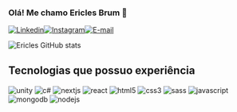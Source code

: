 ### Olá! Me chamo Ericles Brum 👋
[![Linkedin](https://img.shields.io/badge/LinkedIn-0077B5?style=for-the-badge&logo=linkedin&logoColor=white)](https://www.linkedin.com/in/ericlesbrum/)[![Instagram](https://img.shields.io/badge/Instagram-E4405F?style=for-the-badge&logo=instagram&logoColor=white)](https://www.instagram.com/ericlesbrum/)[![E-mail](https://img.shields.io/badge/Gmail-D14836?style=for-the-badge&logo=gmail&logoColor=white)](ericlespbrum@gmail.com)

![Ericles GitHub stats](https://github-readme-stats.vercel.app/api?username=ericlesbrum&show_icons=true&theme=tokyonight)

## Tecnologias que possuo experiência
<div>
    <img align="center" alt="unity"/ src="https://img.shields.io/badge/Unity-100000?style=for-the-badge&logo=unity&logoColor=white">
    <img align="center" alt="c#"/ src="https://img.shields.io/badge/C%23-239120?style=for-the-badge&logo=c-sharp&logoColor=white">
    <img align="center" alt="nextjs"/ src="https://img.shields.io/badge/next.js-000000?style=for-the-badge&logo=nextdotjs&logoColor=white">
    <img align="center" alt="react"/ src="https://img.shields.io/badge/React-20232A?style=for-the-badge&logo=react&logoColor=61DAFB">
    <img align="center" alt="html5"/ src="https://img.shields.io/badge/HTML5-E34F26?style=for-the-badge&logo=html5&logoColor=white">
    <img align="center" alt="css3"/ src="https://img.shields.io/badge/CSS3-1572B6?style=for-the-badge&logo=css3&logoColor=white">
    <img align="center" alt="sass"/ src="https://img.shields.io/badge/Sass-CC6699?style=for-the-badge&logo=sass&logoColor=white">
    <img align="center" alt="javascript"/ src="https://img.shields.io/badge/JavaScript-323330?style=for-the-badge&logo=javascript&logoColor=F7DF1E">
    <img align="center" alt="mongodb"/ src="https://img.shields.io/badge/MongoDB-4EA94B?style=for-the-badge&logo=mongodb&logoColor=white">
    <img align="center" alt="nodejs"/ src="https://img.shields.io/badge/Node.js-339933?style=for-the-badge&logo=nodedotjs&logoColor=white">
</div>
